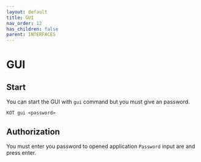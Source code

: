 ```yaml
---
layout: default
title: GUI
nav_order: 12
has_children: false
parent: INTERFACES
---
```


# GUI

## Start
You can start the GUI with `gui` command but you must give an password.

```console
KOT gui <password>
```

## Authorization
You must enter you password to opened application `Password` input are and press enter.